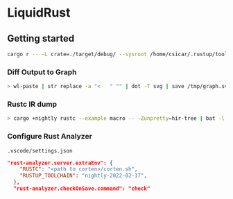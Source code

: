 # LiquidRust



## Getting started

```bash
cargo r -- -L crate=./target/debug/ --sysroot /home/csicar/.rustup/toolchains/nightly-2022-02-17-x86_64-unknown-linux-gnu ./verification/examples/macro.rs -o /tmp/macro
```

### Diff Output to Graph

```bash
> wl-paste | str replace -a "<   " "" | dot -T svg | save /tmp/graph.svg; firefox /tmp/graph.svg
```


### Rustc IR dump

```bash
> cargo +nightly rustc --example macro -- -Zunpretty=hir-tree | bat -l rust --plain
```

### Configure Rust Analyzer

`.vscode/settings.json`

```json
"rust-analyzer.server.extraEnv": {
    "RUSTC": "<path to corten>/corten.sh",
    "RUSTUP_TOOLCHAIN": "nightly-2022-02-17",
  },
  "rust-analyzer.checkOnSave.command": "check"
```
